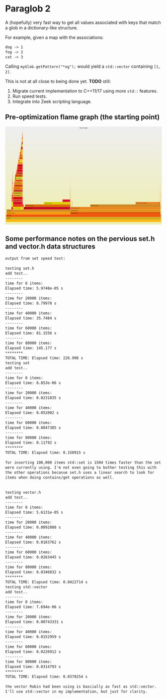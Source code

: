 # Paraglob 2
A (hopefully) very fast way to get all values associated with keys that match a glob in a dictionary-like structure.

For example, given a map with the associations:

```
dog -> 1
fog -> 2
cat -> 3
```

Calling `myGlob.getPattern("*og");` would yield a `std::vector` containing `[1, 2]`.

This is not at all close to being done yet. <b>TODO</b> still:

  1. Migrate current implementation to C++11/17 using more `std::` features.
  2. Run speed tests.
  3. Integrate into Zeek scripting language.
  
## Pre-optimization flame graph (the starting point)
<img src="./paragraph.svg">

## Some performance notes on the pervious set.h and vector.h data structures
```
output from set speed test:

testing set.h 
add test..
--------
time for 0 items:
Elapsed time: 5.9748e-05 s
--------
time for 20000 items:
Elapsed time: 8.79978 s
--------
time for 40000 items:
Elapsed time: 35.7484 s
--------
time for 60000 items:
Elapsed time: 81.1556 s
--------
time for 80000 items:
Elapsed time: 145.177 s
********
TOTAL TIME: Elapsed time: 226.998 s
testing set
add test..
--------
time for 0 items:
Elapsed time: 8.853e-06 s
--------
time for 20000 items:
Elapsed time: 0.0231835 s
--------
time for 40000 items:
Elapsed time: 0.052002 s
--------
time for 60000 items:
Elapsed time: 0.0847385 s
--------
time for 80000 items:
Elapsed time: 0.11792 s
********
TOTAL TIME: Elapsed time: 0.150915 s

for inserting 100,000 items std::set is 1504 times faster than the set
were currently using. I'm not even going to bother testing this with
the other operations becasue set.h uses a linear search to look for
items when doing contains/get operations as well.


testing vector.h 
add test..
--------
time for 0 items:
Elapsed time: 5.6131e-05 s
--------
time for 20000 items:
Elapsed time: 0.0092888 s
--------
time for 40000 items:
Elapsed time: 0.0183762 s
--------
time for 60000 items:
Elapsed time: 0.0263445 s
--------
time for 80000 items:
Elapsed time: 0.0346832 s
********
TOTAL TIME: Elapsed time: 0.0422714 s
testing std::vector
add test..
--------
time for 0 items:
Elapsed time: 7.694e-06 s
--------
time for 20000 items:
Elapsed time: 0.00743331 s
--------
time for 40000 items:
Elapsed time: 0.0152959 s
--------
time for 60000 items:
Elapsed time: 0.0226912 s
--------
time for 80000 items:
Elapsed time: 0.0314793 s
********
TOTAL TIME: Elapsed time: 0.0378254 s

the vector Robin had been using is bascially as fast as std::vector.
I'll use std::vector in my implementation, but just for clarity.
```
